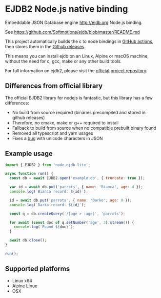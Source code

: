 # EJDB2 Node.js native binding

Embeddable JSON Database engine http://ejdb.org Node.js binding.

See https://github.com/Softmotions/ejdb/blob/master/README.md

This project automatically builds the c to node bindings in [GitHub actions](https://github.com/markwylde/node-ejdb-lite/actions), then stores them in the [Github releases](https://github.com/markwylde/node-ejdb-lite/releases).

This means you can install ejdb on an Linux, Alpine or macOS machine, without the need for c, gcc, make or any other build tools.

For full information on ejdb2, please visit the [official project repository](https://github.com/Softmotions/ejdb).

## Differences from official library
The official EJDB2 library for nodejs is fantastic, but this library has a few differences:
- No build from source required (binaries precompiled and stored in github releases)
- Therefore, no cmake, make or g++ required to install
- Fallback to build from source when no compatible prebuilt binary found 
- Removed all typescript and yarn usages
- Fixes a [bug](https://github.com/Softmotions/ejdb/issues/298) with unicode characters in JSON

## Example usage
```javascript
import { EJDB2 } from 'node-ejdb-lite';

async function run() {
  const db = await EJDB2.open('example.db', { truncate: true });

  var id = await db.put('parrots', { name: 'Bianca', age: 4 });
  console.log(`Bianca record: ${id}`);

  id = await db.put('parrots', { name: 'Darko', age: 8 });
  console.log(`Darko record: ${id}`);

  const q = db.createQuery('/[age > :age]', 'parrots');

  for await (const doc of q.setNumber('age', 3).stream()) {
    console.log(`Found ${doc}`);
  }

  await db.close();
}

run();
```

## Supported platforms
- Linux x64
- Alpine Linux
- OSX
